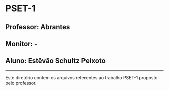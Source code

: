 # PSET-1
## Professor: Abrantes
## Monitor: -
## Aluno: Estêvão Schultz Peixoto
--------------------------------------------------------------------
Este diretório contem os arquivos referentes ao trabalho PSET-1 proposto pelo professor.

